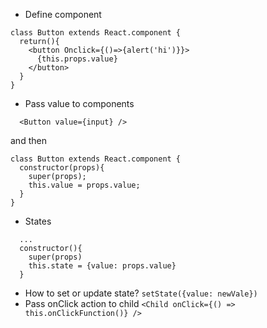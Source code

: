 - Define component
```
class Button extends React.component {
  return(){
    <button Onclick={()=>{alert('hi')}}>
      {this.props.value}
    </button>
  }
}
```
- Pass value to components
```
  <Button value={input} />
```
and then
```
class Button extends React.component {
  constructor(props){
    super(props);
    this.value = props.value;
  }
}
```

- States
```
  ...
  constructor(){
    super(props)
    this.state = {value: props.value}
  }
```
- How to set or update state? `setState({value: newVale})`
- Pass onClick action to child `<Child onClick={() => this.onClickFunction()} />` 
